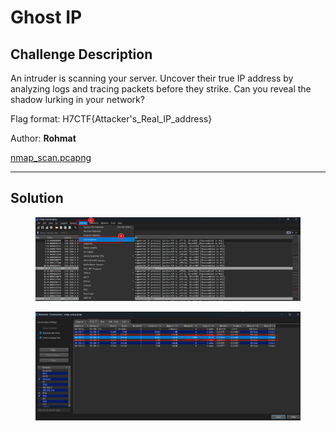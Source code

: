 # Ghost IP

## Challenge Description

An intruder is scanning your server. Uncover their true IP address by analyzing logs and tracing packets before they strike. Can you reveal the shadow lurking in your network?

Flag format: H7CTF{Attacker's\_Real\_IP\_address}

Author: **Rohmat**

[ nmap\_scan.pcapng](https://ctf.h7tex.com/files/17bda5c332741b666678139798693209/nmap\_scan.pcapng?token=eyJ1c2VyX2lkIjoxMzU4LCJ0ZWFtX2lkIjo2NDQsImZpbGVfaWQiOjQ1fQ.ZvjaDg.FuiaQioz2ZnJnF65qBcdvjsX1DA)

***

## Solution

<figure><img src="../../../.gitbook/assets/image (5).png" alt=""><figcaption></figcaption></figure>

<figure><img src="../../../.gitbook/assets/image 1 (3).png" alt=""><figcaption></figcaption></figure>
